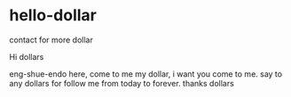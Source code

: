 # hello-dollar
contact for more dollar

Hi dollars

eng-shue-endo here, come to me my dollar, i want you come to me.
say to any dollars for follow me from today to forever.
thanks dollars
